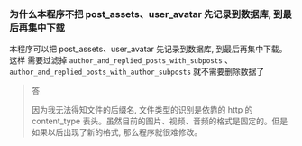 ### 为什么本程序不把 post_assets、user_avatar 先记录到数据库, 到最后再集中下载

本程序可以把 post_assets、user_avatar 先记录到数据库, 到最后再集中下载。这样 需要过滤掉 `author_and_replied_posts_with_subposts` 、`author_and_replied_posts_with_author_subposts` 就不需要删除数据了

> 答
>
> 因为我无法得知文件的后缀名, 文件类型的识别是依靠的 http 的 content_type 表头。虽然目前的图片、视频、音频的格式是固定的。但是如果以后出现了新的格式, 那么程序就很难修改。
